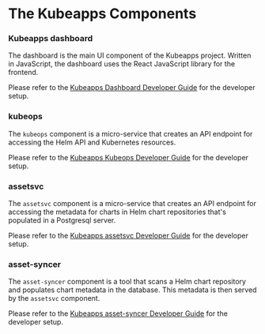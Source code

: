# The Kubeapps Components

### Kubeapps dashboard

The dashboard is the main UI component of the Kubeapps project. Written in JavaScript, the dashboard uses the React JavaScript library for the frontend.

Please refer to the [Kubeapps Dashboard Developer Guide](dashboard.md) for the developer setup.

### kubeops

The `kubeops` component is a micro-service that creates an API endpoint for accessing the Helm API and Kubernetes resources.

Please refer to the [Kubeapps Kubeops Developer Guide](kubeops.md) for the developer setup.

### assetsvc

The `assetsvc` component is a micro-service that creates an API endpoint for accessing the metadata for charts in Helm chart repositories that's populated in a Postgresql server.

Please refer to the [Kubeapps assetsvc Developer Guide](assetsvc.md) for the developer setup.

### asset-syncer

The `asset-syncer` component is a tool that scans a Helm chart repository and populates chart metadata in the database. This metadata is then served by the `assetsvc` component.

Please refer to the [Kubeapps asset-syncer Developer Guide](asset-syncer.md) for the developer setup.
